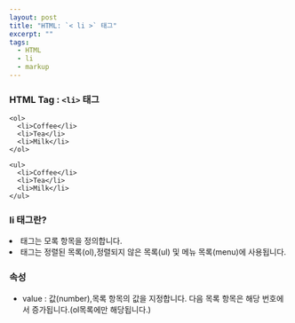 ```yaml
---
layout: post
title: "HTML: `< li >` 태그"
excerpt: ""
tags: 
  - HTML
  - li
  - markup
---
```


### HTML Tag : `<li>` 태그
```
<ol>
  <li>Coffee</li>
  <li>Tea</li>
  <li>Milk</li>
</ol>

<ul>
  <li>Coffee</li>
  <li>Tea</li>
  <li>Milk</li>
</ul>
```
### li 태그란?

<li>태그는 모록 항목을 정의합니다.
<li>태그는 정렬된 목록(ol),정렬되지 않은 목록(ul) 및 메뉴 목록(menu)에 사용됩니다.

### 속성
* value : 값(number),목록 항목의 값을 지정합니다. 다음 목록 항목은 해당 번호에서 증가됩니다.(ol목록에만 해당됩니다.)
